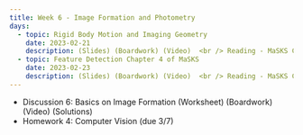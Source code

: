 ```yaml
---
title: Week 6 - Image Formation and Photometry
days:
  - topic: Rigid Body Motion and Imaging Geometry
    date: 2023-02-21
    description: (Slides) (Boardwork) (Video)  <br /> Reading - MaSKS Ch 1, 2
  - topic: Feature Detection Chapter 4 of MaSKS
    date: 2023-02-23
    description: (Slides) (Boardwork) (Video)  <br /> Reading - MaSKS Ch 4
---
```


- Discussion 6: Basics on Image Formation (Worksheet) (Boardwork) (Video) (Solutions)
- Homework 4: Computer Vision (due 3/7)

<a id="Week7"></a>
